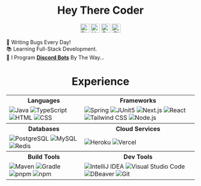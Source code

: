 <h1 align="center">Hey There Coder</h1>

<div align="center">
    <a href="https://fiverr.com/skywolfxp"><img alt="Fiverr" height="24" src="https://img.shields.io/badge/%40skywolfxp-%231DBF73?style=flat-square&logo=fiverr&logoColor=FFFFFF&logoSize=auto"></a>
    <a href="https://upwork.com/freelancers/~013d98c8a8af272cbb"><img alt="Upwork" height="24" src="https://img.shields.io/badge/Omar_D.-%236FDA44?style=flat-square&logo=upwork&logoColor=FFFFFF"></a>
    <a href="https://reddit.com/user/skywolfxp"><img alt="Reddit" height="24" src="https://img.shields.io/badge/u%2Fskywolfxp-%23FF4500?style=flat-square&logo=reddit&logoColor=FFFFFF"></a>
    <a href="https://discord.com/users/974748803305455627"><img alt="Discord" height="24" src="https://img.shields.io/badge/%40skywolfxp.dev-%235865F2?style=flat-square&logo=discord&logoColor=FFFFFF"></a>
</div>

🐛 Writing Bugs Every Day!\
📚 Learning Full-Stack Development.\
🤖 I Program [**Discord Bots**](https://fiverr.com/s/xXKpg2D) By The Way...

<h1 align="center">Experience</h1>

<table>
    <tr>
        <th><b>Languages</b></th>
        <th><b>Frameworks</b></th>
    </tr>
    <tr>
        <td>
            <img alt="Java" src="https://img.shields.io/badge/Java-f89820?style=flat-square&logo=openjdk&logoColor=FFFFFF">
            <img alt="TypeScript" src="https://img.shields.io/badge/TypeScript-3178C6?style=flat-square&logo=typescript&logoColor=FFFFFF">
            <img alt="HTML" src="https://img.shields.io/badge/HTML-E34F26?style=flat-square&logo=html5&logoColor=FFFFFF">
            <img alt="CSS" src="https://img.shields.io/badge/CSS-663399?style=flat-square&logo=css&logoColor=FFFFFF">
            <img width="45%" height="1">
        </td>
        <td>
            <img alt="Spring" src="https://img.shields.io/badge/Spring-6DB33F?style=flat-square&logo=spring&logoColor=FFFFFF">
            <img alt="JUnit5" src="https://img.shields.io/badge/JUnit5-25A162?style=flat-square&logo=junit5&logoColor=FFFFFF">
            <img alt="Next.js" src="https://img.shields.io/badge/Next.js-000000?style=flat-square&logo=nextdotjs&logoColor=FFFFFF">
            <img alt="React" src="https://img.shields.io/badge/React-61DAFB?style=flat-square&logo=react&logoColor=303846">
            <img alt="Tailwind CSS" src="https://img.shields.io/badge/Tailwind_CSS-06B6D4?style=flat-square&logo=tailwindcss&logoColor=FFFFFF">
            <img alt="Node.js" src="https://img.shields.io/badge/Node.js-5FA04E?style=flat-square&logo=nodedotjs&logoColor=FFFFFF">
            <img width="45%" height="1">
        </td>
    </tr>
    <tr>
        <th><b>Databases</b></th>
        <th><b>Cloud Services</b></th>
    </tr>
    <tr>
        <td>
            <img alt="PostgreSQL" src="https://img.shields.io/badge/PostgreSQL-4169E1?style=flat-square&logo=postgresql&logoColor=FFFFFF">
            <img alt="MySQL" src="https://img.shields.io/badge/MySQL-4479A1?style=flat-square&logo=mysql&logoColor=FFFFFF">
            <img alt="Redis" src="https://img.shields.io/badge/Redis-FF4438?style=flat-square&logo=redis&logoColor=FFFFFF">
            <img width="45%" height="1">
        </td>
        <td>
            <img alt="Heroku" src="https://img.shields.io/badge/Heroku-430098?style=flat-square&logo=heroku&logoColor=FFFFFF">
            <img alt="Vercel" src="https://img.shields.io/badge/Vercel-000000?style=flat-square&logo=vercel&logoColor=FFFFFF">
            <img width="45%" height="1">
        </td>
    </tr>
    <tr>
        <th><b>Build Tools</b></th>
        <th><b>Dev Tools</b></th>
    </tr>
    <tr>
        <td>
            <img alt="Maven" src="https://img.shields.io/badge/Maven-C71A36?style=flat-square&logo=apachemaven&logoColor=FFFFFF">
            <img alt="Gradle" src="https://img.shields.io/badge/Gradle-02303A?style=flat-square&logo=gradle&logoColor=FFFFFF">
            <img alt="pnpm" src="https://img.shields.io/badge/pnpm-F69220?style=flat-square&logo=pnpm&logoColor=FFFFFF">
            <img alt="npm" src="https://img.shields.io/badge/npm-CB3837?style=flat-square&logo=npm&logoColor=FFFFFF">
            <img width="45%" height="1">
        </td>
        <td>
            <img alt="IntelliJ IDEA" src="https://img.shields.io/badge/IntelliJ IDEA-000000?style=flat-square&logo=intellijidea&logoColor=FFFFFF">
            <img alt="Visual Studio Code" src="https://img.shields.io/badge/Visual_Studio_Code-0098FF?&style=flat-square&logoColor=0098FF">
            <img alt="DBeaver" src="https://img.shields.io/badge/DBeaver-382923?style=flat-square&logo=dbeaver&logoColor=FFFFFF">
            <img alt="Git" src="https://img.shields.io/badge/Git-F05032?style=flat-square&logo=git&logoColor=FFFFFF">
            <img width="45%" height="1">
        </td>
    </tr>
</table>
